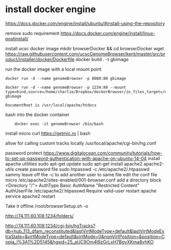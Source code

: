 # install docker engine
https://docs.docker.com/engine/install/ubuntu/#install-using-the-repository

remove sudo requirement
https://docs.docker.com/engine/install/linux-postinstall/

install ucsc docker image
	mkdir browserDocker && cd browserDocker
	wget https://raw.githubusercontent.com/ucscGenomeBrowser/kent/master/src/product/installer/docker/Dockerfile
	docker build . -t gbimage

run the docker image with a local mount point
```
docker run -d --name genomeBrowser -p 8080:80 gbimage
```
```
docker run -d --name genomeBrowser -p 1234:80 --mount type=bind,source=/home/charlie/Dropbox/dockerBrowser/io_files,target=/usr/local/apache/htdocs/folders gbimage
```
	DocumentRoot is /usr/local/apache/htdocs

bash into the docker container
```
	docker exec -it genomeBrowser /bin/bash
```

install micro
	curl https://getmic.ro | bash

allow for calling custom tracks locally
	/usr/local/apache/cgi-bin/hg.conf

password protect
	https://www.digitalocean.com/community/tutorials/how-to-set-up-password-authentication-with-apache-on-ubuntu-14-04
	install apache utilities
		sudo apt-get update
		sudo apt-get install apache2 apache2-utils
	create password file
		sudo htpasswd -c /etc/apache2/.htpasswd sammy
		leave off the -c to add another user to same file
	edit the conf file
		micro /etc/apache2/sites-enabled/001-browser.conf
	add a directory block
		<Directory "/">
	        AuthType Basic
	        AuthName "Restricted Content"
	        AuthUserFile /etc/apache2/.htpasswd
	        Require valid-user
    	</Directory>
    restart apache
    	service apache2 restart

 Take it offline
 	/root/browserSetup.sh -o

 http://74.111.60.108:1234/folders/

 http://74.111.60.108:1234/cgi-bin/hgTracks?db=hub_113_dfam_reconstituted&lastVirtModeType=default&lastVirtModeExtraState=&virtModeType=default&virtMode=0&nonVirtPosition=&position=Copia_I%3A1%2D5145&hgsid=25_aUC9Om4I9zGrLxH7BgvXKma8vhKO